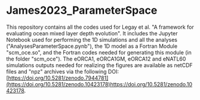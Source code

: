 # James2023_ParameterSpace

This repository contains all the codes used for Legay et al. "A framework for evaluating ocean mixed layer depth evolution". 
It includes the Jupyter Notebook used for performing the 1D simulations and all the analyses ("AnalysesParameterSpace.pynb"), the 1D model as a Fortran Module "scm_oce.so", and the Fortran codes needed for generating this module (in the folder "scm_oce"). 
The eORCA1, eORCA1GM, eORCA12 and eNATL60 simulations outputs needed for realizing the figures are available as netCDF files and "npz" archives via the following DOI: [https://doi.org/10.5281/zenodo.7944781](https://doi.org/10.5281/zenodo.10423178)https://doi.org/10.5281/zenodo.10423178.
